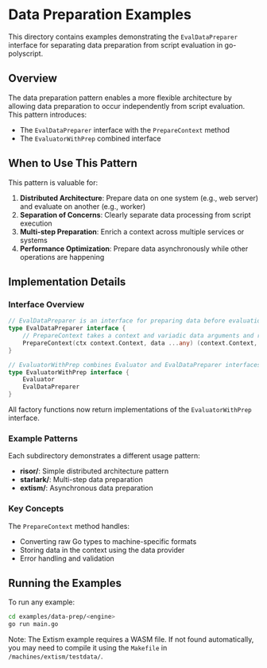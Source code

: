 # Data Preparation Examples

This directory contains examples demonstrating the `EvalDataPreparer` interface for separating data preparation from script evaluation in go-polyscript.

## Overview

The data preparation pattern enables a more flexible architecture by allowing data preparation to occur independently from script evaluation. This pattern introduces:

- The `EvalDataPreparer` interface with the `PrepareContext` method
- The `EvaluatorWithPrep` combined interface

## When to Use This Pattern

This pattern is valuable for:

1. **Distributed Architecture**: Prepare data on one system (e.g., web server) and evaluate on another (e.g., worker)
2. **Separation of Concerns**: Clearly separate data processing from script execution
3. **Multi-step Preparation**: Enrich a context across multiple services or systems
4. **Performance Optimization**: Prepare data asynchronously while other operations are happening

## Implementation Details

### Interface Overview

```go
// EvalDataPreparer is an interface for preparing data before evaluation
type EvalDataPreparer interface {
    // PrepareContext takes a context and variadic data arguments and returns an enriched context
    PrepareContext(ctx context.Context, data ...any) (context.Context, error)
}

// EvaluatorWithPrep combines Evaluator and EvalDataPreparer interfaces
type EvaluatorWithPrep interface {
    Evaluator
    EvalDataPreparer
}
```

All factory functions now return implementations of the `EvaluatorWithPrep` interface.

### Example Patterns

Each subdirectory demonstrates a different usage pattern:

- **risor/**: Simple distributed architecture pattern
- **starlark/**: Multi-step data preparation
- **extism/**: Asynchronous data preparation

### Key Concepts

The `PrepareContext` method handles:
- Converting raw Go types to machine-specific formats
- Storing data in the context using the data provider
- Error handling and validation

## Running the Examples

To run any example:

```bash
cd examples/data-prep/<engine>
go run main.go
```

Note: The Extism example requires a WASM file. If not found automatically, you may need to compile it using the `Makefile` in `/machines/extism/testdata/`.